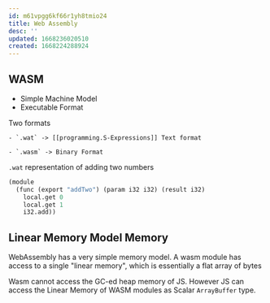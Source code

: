 ```yaml
---
id: m61vpgg6kf66r1yh8tmio24
title: Web Assembly
desc: ''
updated: 1668236020510
created: 1668224288924
---
```


## WASM

- Simple Machine Model 
- Executable Format

Two formats

    - `.wat` -> [[programming.S-Expressions]] Text format

    - `.wasm` -> Binary Format

`.wat` representation of adding two numbers
```scheme
(module
  (func (export "addTwo") (param i32 i32) (result i32)
    local.get 0
    local.get 1
    i32.add))
```


## Linear Memory Model Memory

WebAssembly has a very simple memory model. A wasm module has access to a single "linear memory", which is essentially a flat array of bytes

Wasm cannot access the GC-ed heap memory of JS. However JS can access the Linear Memory of WASM modules as Scalar `ArrayBuffer` type.
